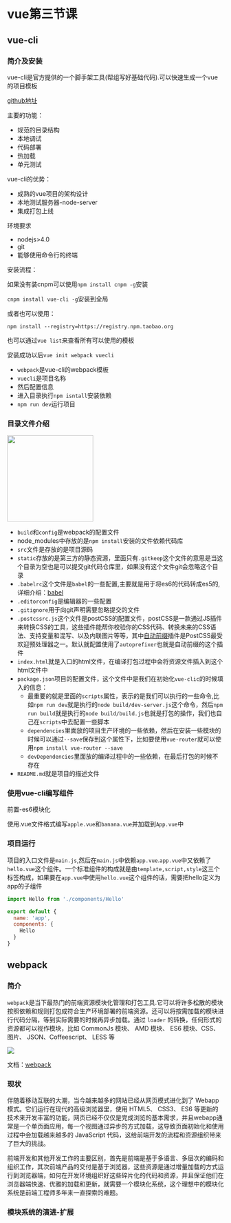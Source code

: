 # vue第三节课

## vue-cli

### 简介及安装

vue-cli是官方提供的一个脚手架工具(帮组写好基础代码).可以快速生成一个vue的项目模板

[github地址](https://github.com/vuejs/vue-cli)

主要的功能：

* 规范的目录结构
* 本地调试
* 代码部署
* 热加载
* 单元测试

vue-cli的优势：

* 成熟的vue项目的架构设计
* 本地测试服务器-node-server
* 集成打包上线

环境要求

* nodejs>4.0
* git
* 能够使用命令行的终端

安装流程：

如果没有装cnpm可以使用`npm install cnpm -g`安装

`cnpm install vue-cli -g`安装到全局

或者也可以使用：

`npm install --registry=https://registry.npm.taobao.org`

也可以通过`vue list`来查看所有可以使用的模板

安装成功以后`vue init webpack vuecli`

- `webpack`是vue-cli的webpack模板
- `vuecli`是项目名称
- 然后配置信息
- 进入目录执行`npm isntall`安装依赖
- `npm run dev`运行项目

### 目录文件介绍

<img src="http://i4.buimg.com/567571/60cdfa675f15418a.jpg" width="200">

* `build`和`config`是webpack的配置文件
* node_modules中存放的是`npm install`安装的文件依赖代码库
* `src`文件是存放的是项目源码
* `static`存放的是第三方的静态资源，里面只有`.gitkeep`这个文件的意思是当这个目录为空也是可以提交git代码仓库里，如果没有这个文件git会忽略这个目录
* `.babelrc`这个文件是`babel`的一些配置,主要就是用于将es6的代码转成es5的,详细介绍：[babel](http://www.ruanyifeng.com/blog/2016/01/babel.html)
* `.editorconfig`是编辑器的一些配置
* `.gitignore`用于向git声明需要忽略提交的文件
* `.postcssrc.js`这个文件是postCSS的配置文件，postCSS是一款通过JS插件来转换CSS的工具，这些插件能帮你校验你的CSS代码、转换未来的CSS语法、支持变量和混写、以及内联图片等等，其中[自动前缀](https://github.com/postcss/autoprefixer)插件是PostCSS最受欢迎预处理器之一。默认就配置使用了`autoprefixer`也就是自动前缀的这个插件
* `index.html`就是入口的html文件，在编译打包过程中会将资源文件插入到这个html文件中
* `package.json`项目的配置文件，这个文件中是我们在初始化`vue-clic`的时候填入的信息：
  * 最重要的就是里面的`scripts`属性，表示的是我们可以执行的一些命令,比如`npm run dev`就是执行的`node build/dev-server.js`这个命令，然后`npm run build`就是执行的`node build/build.js`也就是打包的操作，我们也自己在`scripts`中去配置一些脚本
  * `dependencies`里面放的项目生产环境的一些依赖，然后在安装一些模块的时候可以通过`--save`保存到这个属性下，比如要使用`vue-router`就可以使用`npm install vue-router --save`
  * `devDependencies`里面放的编译过程中的一些依赖，在最后打包的时候不存在
* `README.md`就是项目的描述文件


### 使用vue-cli编写组件

前置-es6模块化

使用.vue文件格式编写`apple.vue`和`banana.vue`并加载到`App.vue`中

### 项目运行

项目的入口文件是`main.js`,然后在`main.js`中依赖`app.vue`.`app.vue`中又依赖了`hello.vue`这个组件。一个标准组件的构成就是由`template,script,style`这三个标签构成，如果要在`app.vue`中使用`hello.vue`这个组件的话，需要把hello定义为app的子组件

```javascript
import Hello from './components/Hello'

export default {
  name: 'app',
  components: {
    Hello
  }
}
```

## webpack

### 简介

`webpack`是当下最热门的前端资源模块化管理和打包工具.它可以将许多松散的模块按照依赖和规则打包成符合生产环境部署的前端资源。还可以将按需加载的模块进行代码分隔，等到实际需要的时候再异步加载。通过 `loader` 的转换，任何形式的资源都可以视作模块，比如 CommonJs 模块、 AMD 模块、 ES6 模块、CSS、图片、 JSON、Coffeescript、 LESS 等

<img src="http://webpackdoc.com/images/what-is-webpack.png" >

文档：[webpack](http://webpackdoc.com/index.html)

### 现状

伴随着移动互联的大潮，当今越来越多的网站已经从网页模式进化到了 Webapp 模式。它们运行在现代的高级浏览器里，使用 HTML5、 CSS3、 ES6 等更新的技术来开发丰富的功能，网页已经不仅仅是完成浏览的基本需求，并且webapp通常是一个单页面应用，每一个视图通过异步的方式加载，这导致页面初始化和使用过程中会加载越来越多的 JavaScript 代码，这给前端开发的流程和资源组织带来了巨大的挑战。

前端开发和其他开发工作的主要区别，首先是前端是基于多语言、多层次的编码和组织工作，其次前端产品的交付是基于浏览器，这些资源是通过增量加载的方式运行到浏览器端，如何在开发环境组织好这些碎片化的代码和资源，并且保证他们在浏览器端快速、优雅的加载和更新，就需要一个模块化系统，这个理想中的模块化系统是前端工程师多年来一直探索的难题。



### 模块系统的演进-扩展

#### <script>标签

```html
<script src="module1.js"></script>
<script src="module2.js"></script>
<script src="libraryA.js"></script>
<script src="module3.js"></script>
```

这是最原始的 JavaScript 文件加载方式，如果把每一个文件看做是一个模块，那么他们的接口通常是暴露在全局作用域下，也就是定义在 `window` 对象中，不同模块的接口调用都是一个作用域中，一些复杂的框架，会使用命名空间的概念来组织这些模块的接口，典型的例子如 [YUI](http://yuilibrary.com/) 库。

这种原始的加载方式暴露了一些显而易见的弊端：

- 全局作用域下容易造成变量冲突
- 文件只能按照 `<script>` 的书写顺序进行加载
- 开发人员必须主观解决模块和代码库的依赖关系
- 在大型项目中各种资源难以管理，长期积累的问题导致代码库混乱不堪

#### CommonJS

服务器端的 Node.js 遵循 [CommonJS规范](http://wiki.commonjs.org/wiki/CommonJS)，该规范的核心思想是允许模块通过 `require` 方法来同步加载所要依赖的其他模块，然后通过 `exports` 或 `module.exports` 来导出需要暴露的接口。

```javascript
require("module");
require("../file.js");
exports.doStuff = function() {};
module.exports = someValue;
```

优点：

- 服务器端模块便于重用
- [NPM](https://www.npmjs.com/) 中已经有超过45万个可以使用模块包
- 简单并容易使用

缺点：

- 同步的模块加载方式不适合在浏览器环境中，同步意味着阻塞加载，浏览器资源是异步加载的
- 不能非阻塞的并行加载多个模块

实现：

- 服务器端的 [Node.js](http://www.nodejs.org/)
- [Browserify](http://browserify.org/)，浏览器端的 CommonJS 实现，可以使用 NPM 的模块，但是编译打包后的文件体积可能很大
- [modules-webmake](https://github.com/medikoo/modules-webmake)，类似Browserify，还不如 Browserify 灵活
- [wreq](https://github.com/substack/wreq)，Browserify 的前身

####AMD

[Asynchronous Module Definition](https://github.com/amdjs/amdjs-api) 规范其实只有一个主要接口 `define(id?, dependencies?, factory)`，它要在声明模块的时候指定所有的依赖 `dependencies`，并且还要当做形参传到 `factory`中，对于依赖的模块提前执行，依赖前置。

```javascript
define("module", ["dep1", "dep2"], function(d1, d2) {
  return someExportedValue;
});
require(["module", "../file"], function(module, file) { /* ... */ });
```

优点：

- 适合在浏览器环境中异步加载模块
- 可以并行加载多个模块

缺点：

- 提高了开发成本，代码的阅读和书写比较困难，模块定义方式的语义不顺畅
- 不符合通用的模块化思维方式，是一种妥协的实现

实现：

- [RequireJS](http://requirejs.org/)
- [curl](https://github.com/cujojs/curl)

#### CMD

[Common Module Definition](https://github.com/cmdjs/specification/blob/master/draft/module.md) 规范和 AMD 很相似，尽量保持简单，并与 CommonJS 和 Node.js 的 Modules 规范保持了很大的兼容性。

```javascript
define(function(require, exports, module) {
  var $ = require('jquery');
  var Spinning = require('./spinning');
  exports.doSomething = ...
  module.exports = ...
})
```

优点：

- 依赖就近，延迟执行
- 可以很容易在 Node.js 中运行

缺点：

- 依赖 SPM 打包，模块的加载逻辑偏重

实现：

- [Sea.js](http://seajs.org/)
- [coolie](https://github.com/cloudcome/coolie)

#### ES6 模块

EcmaScript6 标准增加了 JavaScript 语言层面的模块体系定义。[ES6 模块](http://es6.ruanyifeng.com/#docs/module)的设计思想，是尽量的静态化，使得编译时就能确定模块的依赖关系，以及输入和输出的变量。CommonJS 和 AMD 模块，都只能在运行时确定这些东西。

```javascript
import "jquery";
export function doStuff() {}
module "localModule" {}
```

优点：

- 容易进行静态分析
- 面向未来的 EcmaScript 标准

缺点：

- 原生浏览器端还没有实现该标准
- 全新的命令字，新版的 Node.js才支持

实现：

- [Babel](https://babeljs.io/)

#### 期望的模块系统

可以兼容多种模块风格，尽量可以利用已有的代码，不仅仅只是 JavaScript 模块化，还有 CSS、图片、字体等资源也需要模块化。



## 单独使用webpack

### 一、学习资源

[webpack](http://webpack.github.io/)是一款模块加载器兼打包工具，它能把各种资源，例如JS（含JSX）、ES6、样式（含less/sass）、图片等都作为模块来使用和处理。

[更多webpack学习内容](https://github.com/lengziyu/learn-webpack)


### 二、安装

```basic
$ npm install webpack -g
```

### 三. 配置

创建 **webpack.config.js** 它的作用和gulpfile.js一样就是一个配置项，设置 webpack 任务功能。

* entry 入口文件 让webpack用哪个文件作为项目的入口
* output 出口 让webpack把处理完成的文件放在哪里
* module 模块 要用什么不同的模块来处理各种类型的文件
* plugins 是插件项
* resolve 用来设置路径指向
* watch 用监听文件有改动后执行打包

```javascript
module.exports = {
	entry:"",//入口文件
	output:{//出口
		path:"",
		filename:""
	},
	module:{//模块
		loaders:[
			{test:/\.js$/,loader:""}
		]
	},
	plugins:{},
	resolve:{},
	wacth:true
	
}
```

### webpack命令

```basic
//直接运行webpack.config.js来打包
$ webpack     
```

### demo01

我们首先来看一下使用`webpack`来实现打包:

我们定义一个模块`show.js`:

```javascript
exports.show = function () {
	alert("show")
	document.write("<div>这是div</div>")
}
```

并在`main.js`中进行了引入：

```javascript
var obj = require("./show");
obj.show();
```

我在`webpack.config.js`中的配置：

```javascript
module.exports = {
	entry:'./module/main.js',
	output:{
		filename:"./js/bundle.js"
	}
}
```

### 2.例子demo02文件

需要引入CommonsChunkPlugin,这个属于webpack内置的一个插件，需要在当前目录安装webpack

作用是：用于提取多个入口文件的公共脚本部分

### 配置设置webpack.config.js

```javascript
//用于提取多个入口文件的公共脚本部分
var CommonsChunkPlugin = require("webpack/lib/optimize/CommonsChunkPlugin");
var webpack = require('webpack');

module.exports = {
	entry:{
		bundle1:"./module/page1",
		bundle2:"./module/page2"
	},
	output:{
		filename:"./js/[name].js"
	},
    plugins: [
        new CommonsChunkPlugin("commons.js")
    ]
}
```

### 3.例子demo03文件

打包样式和转换less或sass

```basic
//安装出来css模块
$ npm install style-loader css-loader 
//安装转less模块
$ npm install less-loader less
//安装转sass模块
$ npm install sass-loader node-sass
```

编写less和sass文件

less:

```less
@color:#666;
body{
	background:@color/2;
}
```

sass:

```scss
$color: red;
body{
	background:$color;
}
```



配置设置webpack.config.js

```javascript
module.exports = {
	entry:'./module/main.js',
	output:{
		filename:"./js/bundle.js"
	},
	module: {
		// webpack使用loader的方式来处理各种各样的资源，比如说样式文件，我们需要两种loader，css-loader 和 style－loader，css-loader会遍历css文件
	    loaders:[	   
	    	// { test: /\.(css|less)$/, loader: 'style-loader!css-loader!less-loader'},
	    	
	    	{ test: /\.scss$/, loader: 'style-loader!css-loader!sass-loader'}
	    ]
	},
	resolve: {
         //自动扩展文件后缀名，意味着我们require模块可以省略不写后缀名
        extensions: ['.js', '.css',".less"],
        //模块别名定义，方便后续直接引用别名，无须多写长长的地址
        alias: {
            style : '../css/style.less',//后续直接 require('style') 即可
        }
    },
    watch:true//监听文件一旦改变重新打包
}
```

默认webpack是将css添加到页面的`head`标签中的.

如果你需要将不同类型的css文件打包到一个css文件中可以通过`extract-text-webpack-plugin`这个插件来实现

```javascript
// 安装并引入extract-text-webpack-plugin插件
let ExtractTextPlugin = require('extract-text-webpack-plugin');

// 使用extract插件-参数定义了输出的路径及文件名，entry没有设置键，默认为main
let extractCSS = new ExtractTextPlugin('stylesheets/[name].css');
// let extractLESS = new ExtractTextPlugin('stylesheets/[name].less');

module.exports = {
	entry:'./module/main.js',
	output:{
		filename:"./js/bundle.js"
	},
	module: {
		// webpack使用loader的方式来处理各种各样的资源，比如说样式文件，我们需要两种loader，css-loader 和 style－loader，css-loader会遍历css文件
	    loaders:[	    
	    	//npm install style-loader css-loader less-loader less
	    	// 使用css-loader,和less-loader处理文件，并使用extract来打包css文件
	    	{ test: /\.(css|less)$/, loader: extractCSS.extract(['css-loader','less-loader'])},
	    	//npm install sass-loader node-sass
	    	// { test: /\.scss$/, loader: 'style-loader!css-loader!sass-loader'}
	    ]
	},
	resolve: {
        //自动扩展文件后缀名，意味着我们require模块可以省略不写后缀名
        extensions: ['.js', '.css',".less"],
        //模块别名定义，方便后续直接引用别名，无须多写长长的地址
        alias: {
            style : '../css/style.less',//后续直接 require('style') 即可
        }
    },
    plugins: [
    	extractCSS
	    // extractLESS
	],
    watch:true//监听文件一旦改变重新打包
}
```



### 4.例子demo04文件

 打包js

```basic
//安装es6转es5模块
$ npm install babel-loader babel-preset-es2015
```

### 配置设置webpack.config.js

```javascript
module.exports = {
	...
	module: {			
	    loaders:[		    	
	    	{ 
	    		test: /\.js$/, 
	    		exclude: /node_modules/, 
	    		loader: 'babel-loader' 
	    	},
	    ]
	}
}
```

需要注意，在es6转es5的时候在`webpack.config.js`同级目录也要添加`.babelrc`文件，并写入：

```json
{
  "presets": [
    "es2015"
  ]
}
```

这样才能将es6的代码转化为es5的代码

### 在vue-cli中使用webpack

我们可以先从`npm run dev`这个入口开始去分析它.

`npm run dev`其实执行的就是`"dev": "node build/dev-server.js"`这个代码

`build/dev-server.js`这个文件主要是启动一个node服务器

在`dev-server.js`中我们可以看到关于`webpackConfig`的配置引入了一个`./webpack.dev.conf`的文件，在`./webpack.dev.conf`文件中又依赖了`./webpack.base.conf`的文件，然后这个`webpack.base.conf`文件就是`webpack`的配置文件了.

### webpack.base.conf

[webpack2.x最新版文档](http://www.css88.com/doc/webpack2/concepts/)

#### entry

入口的配置，它表示webpack编译的入口是指向这个src下的`main.js`

#### output

输出的配置

* `path`:表示输出的一个文件路径，对应的就是`confit/index.js`下的`build.assetsRoot`，意思就是会在根目录下创建一个叫dist的文件目录
* `filename`：输出文件的名称,`[name]`获取的是`entry`的键
* `publicPath`:请求的静态资源绝对路径
####resolve

引入的一些模块相关配置

* `extensions`自动补全引入文件的文件后缀
  * `fallback`：指向的是node_modules文件夹，就是在require找不到这个模块的时候，会去node_modules里面查找
  * `alias`:提供一些别名
####[module](http://www.css88.com/doc/webpack2/configuration/module/)

这些选项决定了如何处理项目中的[不同类型的模块](http://www.css88.com/doc/webpack2/concepts/modules)，也是webpack最核心的功能

* `rules`:创建模块时，匹配请求的[规则](http://www.css88.com/doc/webpack2/configuration/module/#rule)数组。这些规则能够修改模块的创建方式。这些规则能够对模块(module)应用加载器(loader)，或者修改解析器(parser)
  * [加载器](http://www.css88.com/doc/webpack2/loaders/)
  * `include`：只对指定文件目录处理
  * `options`：属性为字符串或对象。值可以传递到 loader 中，将其理解为 loader 选项，由于兼容性原因，也可能有 `query` 属性，它是 `options` 属性的别名。使用 `options` 属性替代
    * `limit`:当文件大小小于10kb的时候，会生成base64串，如果超过的话就会单独生成一个文件，规则就是用`utils.assetsPath`去生成 

#### [plugins](http://www.css88.com/doc/webpack2/plugins/)

插件，webpack 自身的多数功能都使用这个插件接口。这个插件接口使 webpack 变得**极其灵活**

常用的：

* [HotModuleReplacementPlugin](http://www.tuicool.com/articles/aiEva2Q)热更新插件
* [HtmlWebpackPlugin](http://www.cnblogs.com/haogj/p/5160821.html),该插件可以简化创建调用webpack bundles的html文件




在vue-cli中的css使用less

`1.cnpm install less-loader less --save-dev`

`2.后在组件的style标签上加上 lang="less"属性就可以了`

在style写的less代码自动回转成普通css




## vue常用插件之vue-router

### 什么是前端路由

根据不同的地址跳转到不同的页面，提到前端路由就不得不提SPA单页应用，单页面应用就是视觉感觉是页面的切换，但页面其实一直没有刷新，我们是通过js来让页面看起来好像是跳转到了另外一个页面。很多时候项目文件中也只有一个`.html`文件。不需要跟服务器频繁的进行交互，只需要通过ajax来在切换的时候获取最新的数据，而不需要把整个页面都重新加载。而前端路由就是也是切换浏览器地址，但确实通过js来控制切换的

[api文档](https://router.vuejs.org/zh-cn/)

### 安装及基础

* 在终端中进入到你的项目目录: `cd 项目路径`
* 在项目目录下执行：`npm install vue-router --save`。后面加上`--save`的原因是要将`vue-router`添加到`package.json`的依赖中
* 然后在可以项目中引入`vue-router`，比如在`main.js`中

```javascript
/// The Vue build version to load with the `import` command
// (runtime-only or standalone) has been set in webpack.base.conf with an alias.
import Vue from 'vue'
import App from './App'
// 1.引入vue-router及组件
import Router from 'vue-router'
import Hello from './components/Hello'
import Orange from './components/Orange'
import Banana from './components/Banana'

// 2.使用vue-router
Vue.use(Router)
// 3.实例化router这个类
let router = new Router({
	// 5.做映射,什么样的地址,跳转到什么样的页面
	routes:[
		{
          	// path:路径
			path:'/',
          	// 跳转的组件
			component:Hello
		},
		{
			path:'/orange',
			component:Orange
		},
		{
			path:'/banana',
			component:Banana
		}
	]
})

Vue.config.productionTip = false

/* eslint-disable no-new */
new Vue({
  el: '#app',
  // 4.在vue实例中使用router
  router:router,
  template: '<App/>',
  components: { App }
})
```

然后在`app.vue`中指定路由的位置，使用`router-view`这个组件

```html
<template>
  <div id="app">
    <img src="./assets/logo.png">
   	<!--指定路由位置-->
    <router-view></router-view>
  </div>
</template>

<script>
// import Hello from './components/Hello'

export default {
  name: 'app',
  components: {
    // Hello
  }
}
</script>

<style>
#app {
  font-family: 'Avenir', Helvetica, Arial, sans-serif;
  -webkit-font-smoothing: antialiased;
  -moz-osx-font-smoothing: grayscale;
  text-align: center;
  color: #2c3e50;
  margin-top: 60px;
}
</style>
```

然后可以在浏览器中修改地址来实现跳转：`http://localhost:8080/#/banana`

### html5 History模式

`vue-router` 默认 hash 模式 —— 使用 URL 的 hash 来模拟一个完整的 URL，于是当 URL 改变时，页面不会重新加载。

如果不想要很丑的 hash，我们可以用路由的 **history 模式**，这种模式充分利用 `history.pushState` API 来完成 URL 跳转而无须重新加载页面。

```javascript
const router = new VueRouter({
  mode: 'history',
  routes: [...]
})
```

当你使用 history 模式时，URL 就像正常的 url，例如 `http://yoursite.com/user/id`，也好看！

### 页面中的跳转

在页面中的跳转可以使用`router-link`组件.它有一个`to`的属性用于指定跳转的地址:

```html
 <router-link v-bind:to="{path:'orange'}">跳转到orange</router-link>
 <router-link v-bind:to="{path:'banana'}">跳转到banana</router-link>
 <router-link v-bind:to="{path:'/'}">返回首页</router-link>
```

当然`v-bind:to`也可以缩写为`:to`

### 通过js控制跳转

### 路由参数

以前我们页面之前的参数是通过`?`号后面的键值对来传递的，比如：

`http://localhost:8080/?user=xx&pass=12345`

然后在`vue-router`中是以`:`号开头做为我们的参数的，比如：

```javascript
{
  path:'/orange/:color',
  component:Orange
}
```

`:color`就是我们的参数，在地址栏中写入：`http://localhost:8080/orange/red`,red就是我们参数的值，可以通过`this.$route.parms`来获取到参数.比如要获取传过来red,就可以通过下面的代码：

```html
<template>
  <div class="orange">
    我是orange橙子
    <button @click="getParams">获取参数</button>
  </div>
</template>
<script type="text/javascript">
export default {
  methods:{
    getParams(){
      console.log(this.$route.params)
    }
  }
}
</script>
```

这种方式就是固定死了,如果在地址栏中没有参数是跳转不到`orange`这个页面的，作为变通你还可以使用`query`的方式传参。

```html
<router-link v-bind:to="{path:'orange',query:{color:'red'}}">跳转到orange</router-link>
```

在跳转到地址栏中显示的就是：`http://localhost:8080/orange?color=red`，然后通过`this.$route.query`获取传过来的值，这种方式就算是没有参数也会正常跳转到`orange`：

```html
<template>
  <div class="orange">
    我是orange橙子
    <button @click="getQuery">获取参数</button>
  </div>
</template>
<script type="text/javascript">
export default {
  methods:{
    getQuery(){
      console.log(this.$route.query)
    }
  }
}
</script>
```

### 路由嵌套

实际生活中的应用界面，通常由多层嵌套的组件组合而成。同样地，URL 中各段动态路径也按某种结构对应嵌套的各层组件

比如在要在orange组件中添加一个子路由，可以通过配置`children`来实现：

比如我编写了一个组件叫`RedOrange`,代码如下：

```html
<template>
  <div class="orange">
    我是红色的橙子
  </div>
</template>
<script type="text/javascript">

</script>
```

想把他作为我orange的子路由，修改`main.js`中关于orange的配置：

```javascript
{
  path:'/orange',
    component:Orange,
      children:[
        {
          path:'red',
          component:RedOrange
        }
      ]
}
```

`children`接受的是一个数组，就是说在`orange`下可以定义多个子路由，子路由的核心参数就是`path`和`component`定义的就是路径和子组件，**要注意，以 / 开头的嵌套路径会被当作根路径。 这让你充分的使用嵌套组件而无须设置嵌套的路径。**所以`path`中的`red`是不加`/`线的

然后在`orange`需要显示子路由的位置添加`router-view`：

```html
<template>
  <div class="orange">
    我是orange橙子
    <button @click="getQuery">获取参数</button>
    <router-view></router-view>
  </div>
</template>
<script type="text/javascript">
export default {
  methods:{
    getQuery(){
      console.log(this.$route.query)
    }
  }
}
</script>
```

如果想跳转到`RedOrange`页面也是可以通过`router-link`来实现的，比如在`app.vue`中添加一个`router-link`:

```html
<template>
  <div id="app">
    <img src="./assets/logo.png">
    <router-view></router-view>
    <router-link v-bind:to="{path:'/orange',query:{color:'red'}}">跳转到orange</router-link>
    <router-link v-bind:to="{path:'/banana'}">跳转到banana</router-link>
    <router-link v-bind:to="{path:'/'}">返回首页</router-link>
    <router-link v-bind:to="{path:'/orange/red'}">跳转到Redorange</router-link>
  </div>
</template>

```

**注意：路径如果不加/线，那就是个相对路径，默认跳转就是基于当前路径开始的,比如如果跳转orange的path没加/，那在RedOrange中点跳转到orange的时候路径是`localhost:8080/orange/orange?color=red`**

### 重定向

```javascript
{
  path:'/',
  redirect:'/orange'
}
```

redirect：重定向地址

### 为页面跳转添加动画

为页面跳转添加动画的方式跟为组件加动画的方法是一样的:

```html
<!-- transition添加过渡 -->
    <transition name="fade">
      <!-- 缓存已访问过的组件 -->
      <keep-alive>
        <router-view></router-view>
      </keep-alive>
    </transition>
```

```css
.fade-enter-active, .fade-leave-active {
  transition: opacity .5s
}
.fade-enter, .fade-leave-active {
  opacity: 0
}
```

也可以结合`animate.css`来丰富切换的效果

```vue
<template>
	<div class="cart">
		<cart-tab-bar></cart-tab-bar>
		<h1>{{title}}</h1>
		<div class="cart-router-wrap">
			<transition name="bounce">
				<keep-alive>
					<router-view class="cart-router"></router-view>
				</keep-alive>
			</transition>
		</div>
	</div>
</template>
<script type="text/javascript">
import CartTabBar from './CartTabBar'
export default {
	data(){
		return {
			title: '橙子'
		}
	},
	components:{
		CartTabBar
	}
}	
</script>
<style>
@import '../style/animate.css';

.cart>h1{
	color: blue;
}	
/*.fade-enter-active, .fade-leave-active {
  transition: opacity 2.5s
}
.fade-enter, .fade-leave-active {
  opacity: 0
}*/
.cart-router-wrap{
	position: relative;
}
.cart-router{
	position: absolute;
	width: 100%;
}

.bounce-enter-active{
	animation: rotateIn 1s;
}
.bounce-leave-active {
  animation: rotateOut 1s;
}
</style>
```

关键代码解析：

引入aniate.css

`@import '../style/animate.css';`

指定动画方法:

```css
.bounce-enter-active{
	animation: rotateIn 1s;
}
.bounce-leave-active {
  animation: rotateOut 1s;
}
```

在模板中使用：

```html
<transition name="bounce">
  <keep-alive>
    <router-view class="cart-router"></router-view>
  </keep-alive>
</transition>
```

并可以通过路由的导航钩子来切换动画方案(建议在vuex后讲解-对应案例day05中的gouzi文件夹)：

[导航钩子](https://router.vuejs.org/zh-cn/advanced/navigation-guards.html)

```javascript
beforeRouteUpdate (to, from, next) {
    const toDepth = to.path.split('/').length
    const fromDepth = from.path.split('/').length
    this.transitionName = toDepth < fromDepth ? 'slide-right' : 'slide-left'
    next()
}
```



